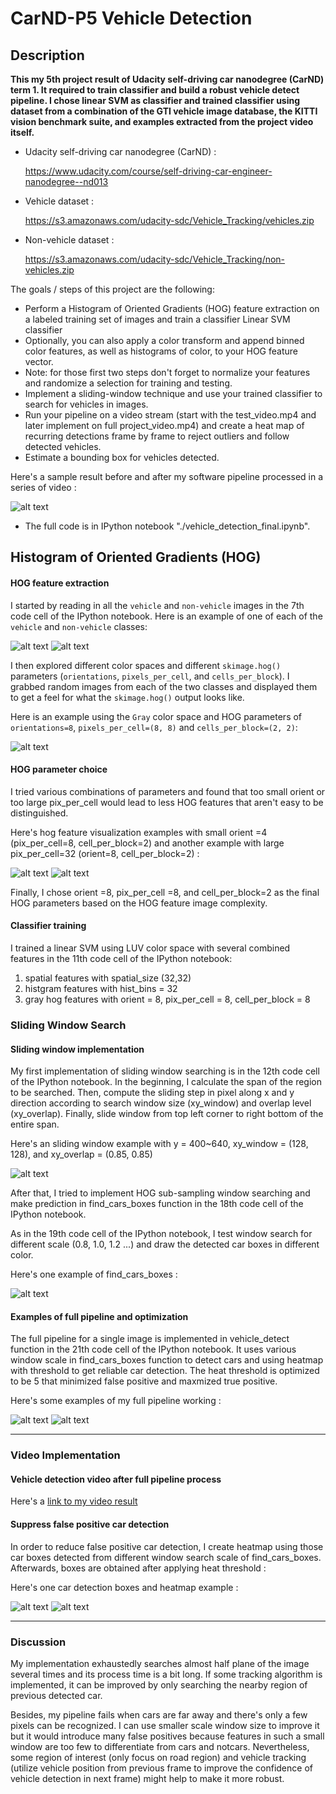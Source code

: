 # CarND-P5 Vehicle Detection

## Description

**This my 5th project result of Udacity self-driving car nanodegree (CarND) term 1. It required to train classifier and build a robust vehicle detect pipeline. I chose linear SVM as classifier and trained classifier using dataset from a combination of the GTI vehicle image database, the KITTI vision benchmark suite, and examples extracted from the project video itself.**

* Udacity self-driving car nanodegree (CarND) :

  https://www.udacity.com/course/self-driving-car-engineer-nanodegree--nd013

* Vehicle dataset :

  https://s3.amazonaws.com/udacity-sdc/Vehicle_Tracking/vehicles.zip

* Non-vehicle dataset :

  https://s3.amazonaws.com/udacity-sdc/Vehicle_Tracking/non-vehicles.zip


The goals / steps of this project are the following:

* Perform a Histogram of Oriented Gradients (HOG) feature extraction on a labeled training set of images and train a classifier Linear SVM classifier
* Optionally, you can also apply a color transform and append binned color features, as well as histograms of color, to your HOG feature vector. 
* Note: for those first two steps don't forget to normalize your features and randomize a selection for training and testing.
* Implement a sliding-window technique and use your trained classifier to search for vehicles in images.
* Run your pipeline on a video stream (start with the test_video.mp4 and later implement on full project_video.mp4) and create a heat map of recurring detections frame by frame to reject outliers and follow detected vehicles.
* Estimate a bounding box for vehicles detected.

[//]: # (Image References)
[image1]: ./output_images/car_not_car1.png
[image2]: ./output_images/car_not_car2.png
[image3]: ./output_images/HOG1.png
[image4]: ./output_images/HOG_orient4.png
[image5]: ./output_images/HOG_pix_per_cell32.png
[image6]: ./output_images/sliding_windows1.png
[image7]: ./output_images/find_cars_boxes.png
[image8]: ./output_images/vehicle_detect2.png
[image9]: ./output_images/vehicle_detect3.png
[image10]: ./output_images/vehicle_detect.png
[image11]: ./output_images/vehicle_detect_heatmap.png


Here's a sample result before and after my software pipeline processed in a series of video :

![alt text][image10]

* The full code is in IPython notebook "./vehicle_detection_final.ipynb".

## Histogram of Oriented Gradients (HOG)

#### HOG feature extraction

I started by reading in all the `vehicle` and `non-vehicle` images in the 7th code cell of the IPython notebook.  Here is an example of one of each of the `vehicle` and `non-vehicle` classes:

![alt text][image1]
![alt text][image2]

I then explored different color spaces and different `skimage.hog()` parameters (`orientations`, `pixels_per_cell`, and `cells_per_block`).  I grabbed random images from each of the two classes and displayed them to get a feel for what the `skimage.hog()` output looks like.

Here is an example using the `Gray` color space and HOG parameters of `orientations=8`, `pixels_per_cell=(8, 8)` and `cells_per_block=(2, 2)`:

![alt text][image3]

#### HOG parameter choice

I tried various combinations of parameters and found that too small orient or too large pix_per_cell would lead to less HOG features that aren't easy to be distinguished. 

Here's hog feature visualization examples with small orient =4 (pix_per_cell=8, cell_per_block=2) and another example with large pix_per_cell=32 (orient=8, cell_per_block=2) :

![alt text][image4]
![alt text][image5]

Finally, I chose orient =8, pix_per_cell =8, and cell_per_block=2 as the final HOG parameters based on the HOG feature image complexity.

#### Classifier training

I trained a linear SVM using LUV color space with several combined features in the 11th code cell of the IPython notebook:
1. spatial features with spatial_size (32,32)
2. histgram features with hist_bins = 32
3. gray hog features with orient = 8, pix_per_cell = 8, cell_per_block = 8


### Sliding Window Search

#### Sliding window implementation

My first implementation of sliding window searching is in the 12th code cell of the IPython notebook. In the beginning, I calculate the span of the region to be searched. Then, compute the sliding step in pixel along x and y direction according to search window size (xy_window) and overlap level (xy_overlap). Finally, slide window from top left corner to right bottom of the entire span.

Here's an sliding window example with y = 400~640, xy_window = (128, 128), and xy_overlap = (0.85, 0.85)

![alt text][image6]

After that, I tried to implement HOG sub-sampling window searching and make prediction in find_cars_boxes function in the 18th code cell of the IPython notebook.

As in the 19th code cell of the IPython notebook, I test window search for different scale (0.8, 1.0, 1.2 ...) and draw the detected car boxes in different color. 

Here's one example of find_cars_boxes :

![alt text][image7]


#### Examples of full pipeline and optimization

The full pipeline for a single image is implemented in vehicle_detect function in the 21th code cell of the IPython notebook. It uses various window scale in find_cars_boxes function to detect cars and using heatmap with threshold to get reliable car detection. The heat threshold is optimized to be 5 that minimized false positive and maxmized true positive.

Here's some examples of my full pipeline working :

![alt text][image8]
![alt text][image9]


---

### Video Implementation

#### Vehicle detection video after full pipeline process

Here's a [link to my video result](./project_video_out.mp4)

#### Suppress false positive car detection

In order to reduce false positive car detection, I create heatmap using those car boxes detected from different window search scale of find_cars_boxes. Afterwards, boxes are obtained after applying heat threshold :

Here's one car detection boxes and heatmap example :

![alt text][image10]
![alt text][image11]


---

### Discussion

My implementation exhaustedly searches almost half plane of the image several times and its process time is a bit long. If some tracking algorithm is implemented, it can be improved by only searching the nearby region of previous detected car. 

Besides, my pipeline fails when cars are far away and there's only a few pixels can be recognized. I can use smaller scale window size to improve it but it would introduce many false positives because features in such a small window are too few to differentiate from cars and notcars. Nevertheless, some region of interest (only focus on road region) and vehicle tracking (utilize vehicle position from previous frame to improve the confidence of vehicle detection in next frame) might help to make it more robust.




